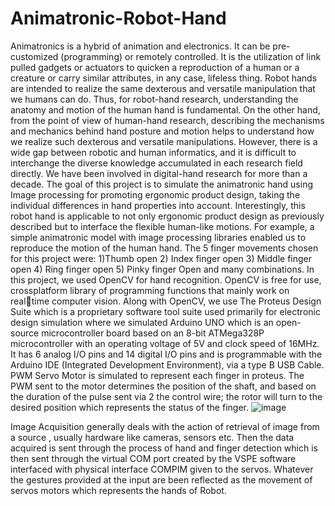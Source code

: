 # Animatronic-Robot-Hand
Animatronics is a hybrid of animation and electronics. It can 
be pre-customized (programming) or remotely controlled. It 
is the utilization of link pulled gadgets or actuators to quicken 
a reproduction of a human or a creature or carry similar 
attributes, in any case, lifeless thing. Robot hands are 
intended to realize the same dexterous and versatile 
manipulation that we humans can do. Thus, for robot-hand 
research, understanding the anatomy and motion of the 
human hand is fundamental. On the other hand, from the point 
of view of human-hand research, describing the mechanisms 
and mechanics behind hand posture and motion helps to 
understand how we realize such dexterous and versatile 
manipulations. However, there is a wide gap between robotic 
and human informatics, and it is difficult to interchange the 
diverse knowledge accumulated in each research field 
directly. We have been involved in digital-hand research for 
more than a decade. The goal of this project is to simulate the 
animatronic hand using Image processing for promoting 
ergonomic product design, taking the individual differences 
in hand properties into account. Interestingly, this robot hand 
is applicable to not only ergonomic product design as 
previously described but to interface the flexible human-like 
motions. For example, a simple animatronic model with 
image processing libraries enabled us to reproduce the motion 
of the human hand. The 5 finger movements chosen for this 
project were: 1)Thumb open 2) Index finger open 3) Middle 
finger open 4) Ring finger open 5) Pinky finger Open and 
many combinations. In this project, we used OpenCV for 
hand recognition. OpenCV is free for use, crossplatform 
library of programming functions that mainly work on realtime computer vision. Along with OpenCV, we use The 
Proteus Design Suite which is a proprietary software tool 
suite used primarily for electronic design simulation where 
we simulated Arduino UNO which is an open-source 
microcontroller board based on an 8-bit ATMega328P 
microcontroller with an operating voltage of 5V and clock 
speed of 16MHz. It has 6 analog I/O pins and 14 digital I/O 
pins and is programmable with the Arduino IDE (Integrated 
Development Environment), via a type B USB Cable. PWM 
Servo Motor is simulated to represent each finger in proteus. 
The PWM sent to the motor determines the position of the 
shaft, and based on the duration of the pulse sent via 2 the 
control wire; the rotor will turn to the desired position which 
represents the status of the finger. 
![image](https://user-images.githubusercontent.com/91731751/166305552-098d570c-2b5f-4f05-b61a-b0454b7f6727.png)

Image Acquisition generally deals with the action of 
retrieval of image from a source , usually hardware like 
cameras, sensors etc. Then the data acquired is sent through 
the process of hand and finger detection which is then sent 
through the virtual COM port created by the VSPE software 
interfaced with physical interface COMPIM given to the 
servos. Whatever the gestures provided at the input are been 
reflected as the movement of servos motors which 
represents the hands of Robot.
